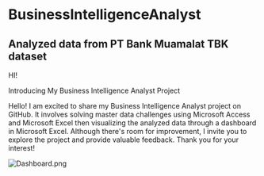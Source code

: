 # BusinessIntelligenceAnalyst
<h2>Analyzed data from PT Bank Muamalat TBK dataset</h2>

<p> HI! <P>
<P> 
Introducing My Business Intelligence Analyst Project

Hello! I am excited to share my Business Intelligence Analyst project on GitHub. It involves solving master data challenges using Microsoft Access and Microsoft Excel then visualizing the analyzed data through a dashboard in Microsoft Excel. Although there's room for improvement, I invite you to explore the project and provide valuable feedback. Thank you for your interest!<p>

![Dashboard.png]( {https://github.com/shafiyyaa/BusinessIntelligenceAnalyst/blob/main/Dashboard.png} )
